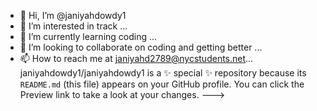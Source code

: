 - 👋 Hi, I’m @janiyahdowdy1
- 👀 I’m interested in track ...
- 🌱 I’m currently learning coding ...
- 💞️ I’m looking to collaborate on coding and getting better  ...
- 📫 How to reach me at janiyahd2789@nycstudents.net...
janiyahdowdy1/janiyahdowdy1 is a ✨ special ✨ repository because its `README.md` (this file) appears on your GitHub profile.
You can click the Preview link to take a look at your changes.
--->
